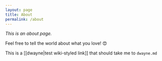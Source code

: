 ```yaml
---
layout: page
title: About
permalink: /about
---
```


*This is an about page.*

Feel free to tell the world about what you love! 😍

This is a [[dwayne|test wiki-styled link]] that should take me to `dwayne.md`